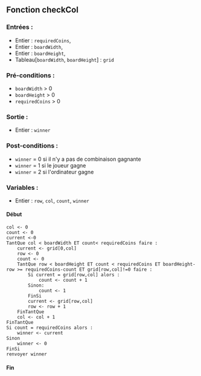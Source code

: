 ## Fonction checkCol

### Entrées :
- Entier : `requiredCoins`,
- Entier : `boardWidth`,
- Entier : `boardHeight`,
- Tableau[`boardWidth`, `boardHeight`] : `grid`

### Pré-conditions :
- `boardWidth` > 0
- `boardHeight` > 0
- `requiredCoins` > 0

### Sortie :
- Entier : `winner`

### Post-conditions :
- `winner` = 0 si il n'y a pas de combinaison gagnante
- `winner` = 1 si le joueur gagne
- `winner` = 2 si l'ordinateur gagne

### Variables :
- Entier : `row`, `col`, `count`, `winner`

#### Début
	col <- 0
    count <- 0
    current <-0
	TantQue col < boardWidth ET count< requiredCoins faire :
		current <- grid[0,col]
		row <- 0
		count <- 0
		TantQue row < boardHeight ET count < requiredCoins ET boardHeight-row >= requiredCoins-count ET grid[row,col]!=0 faire :
			Si current = grid[row,col] alors :
				count <- count + 1
			Sinon:
				count <- 1
			FinSi
			current <- grid[row,col]
			row <- row + 1	
		FinTantQue
		col <- col + 1
	FinTantQue
	Si count = requiredCoins alors :
		winner <- current
	Sinon
		winner <- 0
	FinSi
	renvoyer winner

#### Fin
	
					
				
				
			 
